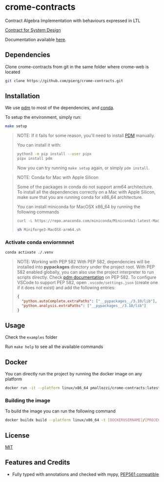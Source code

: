 # crome-contracts

Contract Algebra Implementation with behaviours expressed in LTL

[Contract for System Design](https://hal.inria.fr/hal-0o0757488/file/RR-8147.pdf)

Documentation available [here](https://pierg.github.io/crome-contracts).

## Dependencies

Clone crome-contracts from git in the same folder where crome-web is located

```bash
git clone https://github.com/pierg/crome-contracts.git
```

## Installation

We use [pdm](https://github.com/pdm-project/pdm) to most of the dependencies, and
[conda](https://docs.conda.io/projects/conda/en/latest/user-guide/install/index.html).

To setup the environment, simply run:

```bash
make setup
```


> NOTE:
> If it fails for some reason,
> you'll need to install
> [PDM](https://github.com/pdm-project/pdm)
> manually.
>
> You can install it with:
>
> ```bash
> python3 -m pip install --user pipx
> pipx install pdm
> ```
>
> Now you can try running `make setup` again,
> or simply `pdm install`.

> NOTE: Conda for Mac with Apple Silicon
>
> Some of the packages in conda do not support arm64 architecture. To install all the dependencies correctly on a Mac with Apple Silicon, make sure that you are running conda for x86_64 architecture.
>
> You can install miniconda for MacOSX x86_64 by running the following commands
>
> ```bash
> curl -L https://repo.anaconda.com/miniconda/Miniconda3-latest-MacOSX-x86_64.sh > Miniconda3-latest-MacOSX-x86_64.sh
> ```
>
> ```bash
> sh Miniforge3-MacOSX-arm64.sh
> ```


### Activate conda enviornmnet

```bash
conda activate ./.venv
```


> NOTE: Working with PEP 582
> With PEP 582, dependencies will be installed into __pypackages__ directory under the project root. With PEP 582 enabled globally, you can also use the project interpreter to run scripts directly.
> Check [pdm documentation](https://pdm.fming.dev/latest/usage/pep582/) on PEP 582.
> To configure VSCode to support PEP 582, open `.vscode/settings.json` (create one if it does not exist) and add the following entries:
> ```json
> {
>   "python.autoComplete.extraPaths": ["__pypackages__/3.10/lib"],
>   "python.analysis.extraPaths": ["__pypackages__/3.10/lib"]
> }
> ```

## Usage

Check the `examples` folder

Run `make help` to see all the available commands

## Docker

You can directly run the project by running the docker image on any platform

```bash
docker run -it --platform linux/x86_64 pmallozzi/crome-contracts:latest
```

### Building the image

To build the image you can run the following command

```bash
docker buildx build --platform linux/x86_64 -t [DOCKERUSERNAME]/[PROJECT]:[TAG] --push .
```

## License

[MIT](https://github.com/piergiuseppe/crome-contracts/blob/master/LICENSE)

## Features and Credits

- Fully typed with annotations and checked with mypy,
  [PEP561 compatible](https://www.python.org/dev/peps/pep-0o561/)